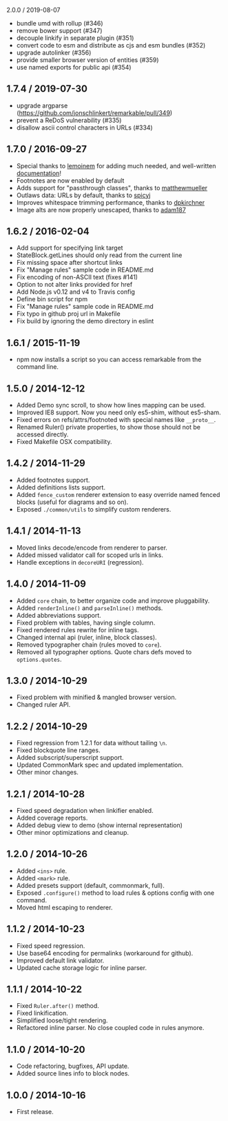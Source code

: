 2.0.0 / 2019-08-07

- bundle umd with rollup (#346)
- remove bower support (#347)
- decouple linkify in separate plugin (#351)
- convert code to esm and distribute as cjs and esm bundles (#352)
- upgrade autolinker (#356)
- provide smaller browser version of entities (#359)
- use named exports for public api (#354)

1.7.4 / 2019-07-30
------------------

- upgrade argparse (https://github.com/jonschlinkert/remarkable/pull/349)
- prevent a ReDoS vulnerability (#335)
- disallow ascii control characters in URLs (#334)

1.7.0 / 2016-09-27
------------------

- Special thanks to [lemoinem](https://github.com/lemoinem) for adding much needed, and well-written [documentation](docs/)!
- Footnotes are now enabled by default
- Adds support for "passthrough classes", thanks to [matthewmueller](https://github.com/matthewmueller)
- Outlaws data: URLs by default, thanks to [spicyj](https://github.com/spicyj)
- Improves whitespace trimming performance, thanks to [dpkirchner](https://github.com/dpkirchner)
- Image alts are now properly unescaped, thanks to [adam187](https://github.com/adam187)

1.6.2 / 2016-02-04
------------------

- Add support for specifying link target
- StateBlock.getLines should only read from the current line
- Fix missing space after shortcut links
- Fix "Manage rules" sample code in README.md
- Fix encoding of non-ASCII text (fixes #141)
- Option to not alter links provided for href
- Add Node.js v0.12 and v4 to Travis config
- Define bin script for npm
- Fix "Manage rules" sample code in README.md
- Fix typo in github proj url in Makefile
- Fix build by ignoring the demo directory in eslint

1.6.1 / 2015-11-19
------------------

- npm now installs a script so you can access remarkable from the command
line.

1.5.0 / 2014-12-12
------------------

- Added Demo sync scroll, to show how lines mapping can be used.
- Improved IE8 support. Now you need only es5-shim, without es5-sham.
- Fixed errors on refs/attrs/footnoted with special names like `__proto__`.
- Renamed Ruler() private properties, to show those should not be accessed
  directly.
- Fixed Makefile OSX compatibility.


1.4.2 / 2014-11-29
------------------

- Added footnotes support.
- Added definitions lists support.
- Added `fence_custom` renderer extension to easy override
  named fenced blocks (useful for diagrams and so on).
- Exposed `./common/utils` to simplify custom renderers.


1.4.1 / 2014-11-13
------------------

- Moved links decode/encode from renderer to parser.
- Added missed validator call for scoped urls in links.
- Handle exceptions in `decoreURI` (regression).


1.4.0 / 2014-11-09
------------------

- Added `core` chain, to better organize code and improve pluggability.
- Added `renderInline()` and `parseInline()` methods.
- Added abbreviations support.
- Fixed problem with tables, having single column.
- Fixed rendered rules rewrite for inline tags.
- Changed internal api (ruler, inline, block classes).
- Removed typographer chain (rules moved to `core`).
- Removed all typographer options. Quote chars defs moved to `options.quotes`.


1.3.0 / 2014-10-29
------------------

- Fixed problem with minified & mangled browser version.
- Changed ruler API.


1.2.2 / 2014-10-29
------------------

- Fixed regression from 1.2.1 for data without tailing `\n`.
- Fixed blockquote line ranges.
- Added subscript/superscript support.
- Updated CommonMark spec and updated implementation.
- Other minor changes.


1.2.1 / 2014-10-28
------------------

- Fixed speed degradation when linkifier enabled.
- Added coverage reports.
- Added debug view to demo (show internal representation)
- Other minor optimizations and cleanup.


1.2.0 / 2014-10-26
------------------

- Added `<ins>` rule.
- Added `<mark>` rule.
- Added presets support (default, commonmark, full).
- Exposed `.configure()` method to load rules & options config with one command.
- Moved html escaping to renderer.


1.1.2 / 2014-10-23
------------------

- Fixed speed regression.
- Use base64 encoding for permalinks (workaround for github).
- Improved default link validator.
- Updated cache storage logic for inline parser.


1.1.1 / 2014-10-22
------------------

- Fixed `Ruler.after()` method.
- Fixed linkification.
- Simplified loose/tight rendering.
- Refactored inline parser. No close coupled code in rules anymore.


1.1.0 / 2014-10-20
------------------

- Code refactoring, bugfixes, API update.
- Added source lines info to block nodes.


1.0.0 / 2014-10-16
------------------

- First release.
